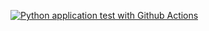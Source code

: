 [![Python application test with Github Actions](https://github.com/DominiqueCombray/LLMOps/actions/workflows/testing-ci.yml/badge.svg)](https://github.com/DominiqueCombray/LLMOps/actions/workflows/testing-ci.yml)
